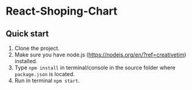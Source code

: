 ﻿# React-Shoping-Chart

## Quick start

1.  Clone the project.
2.  Make sure you have node.js (<https://nodejs.org/en/?ref=creativetim>) installed.
3.  Type `npm install` in terminal/console in the source folder where `package.json` is located.
4.  Run in terminal `npm start`.
